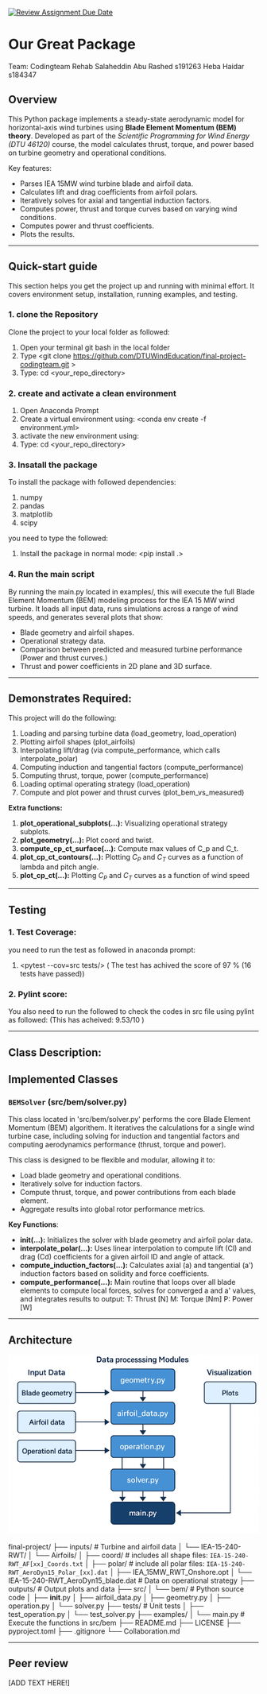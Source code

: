 [![Review Assignment Due Date](https://classroom.github.com/assets/deadline-readme-button-22041afd0340ce965d47ae6ef1cefeee28c7c493a6346c4f15d667ab976d596c.svg)](https://classroom.github.com/a/zjSXGKeR)
# Our Great Package

Team: Codingteam
Rehab Salaheddin Abu Rashed   s191263
Heba Haidar                   s184347

## Overview

This Python package implements a steady-state aerodynamic model for horizontal-axis wind turbines using **Blade Element Momentum (BEM) theory**. Developed as part of the *Scientific Programming for Wind Energy (DTU 46120)* course, the model calculates thrust, torque, and power based on turbine geometry and operational conditions.

Key features:
- Parses IEA 15MW wind turbine blade and airfoil data.
- Calculates lift and drag coefficients from airfoil polars.
- Iteratively solves for axial and tangential induction factors.
- Computes power, thrust and torque curves based on varying wind conditions.
- Computes power and thrust coefficients.
- Plots the results.

-------------------------------------------------------------------------
## Quick-start guide

This section helps you get the project up and running with minimal effort. It covers environment setup, installation, running examples, and testing.

### 1. clone the Repository

Clone the project to your local folder as followed:
1. Open your terminal git bash in the local folder
2. Type <git clone https://github.com/DTUWindEducation/final-project-codingteam.git >
3. Type: cd <your_repo_directory> 
 
### 2. create and activate a clean environment
1. Open Anaconda Prompt
2. Create a virtual environment using:
    <conda env create -f environment.yml>
3. activate the new environment using: <conda activate environment.yml>
4. Type: cd <your_repo_directory> 

### 3. Insatall the package

To install the package with followed dependencies:
1. numpy
2. pandas
3. matplotlib
4. scipy
 
you need to type the followed:
1. Install the package in normal mode:
    <pip install .>

### 4. Run the main script
By running the main.py located in examples/, this will execute the full Blade Element Momentum (BEM) modeling process for the IEA 15 MW wind turbine. It loads all input data, runs simulations across a range of wind speeds, and generates several plots that show:
- Blade geometry and airfoil shapes.
- Operational strategy data.
- Comparison between predicted and measured turbine performance (Power and thrust curves.)
- Thrust and power coefficients in 2D plane and 3D surface.

-------------------------------------------------------------------------
## Demonstrates Required:
This project will do the following:
1. Loading and parsing turbine data (load_geometry, load_operation)
2. Plotting airfoil shapes (plot_airfoils)
3. Interpolating lift/drag (via compute_performance, which calls interpolate_polar)
4. Computing induction and tangential factors (compute_performance)
5. Computing thrust, torque, power (compute_performance)
6. Loading optimal operating strategy (load_operation)
7. Compute and plot power and thrust curves (plot_bem_vs_measured)


**Extra functions:**
1. **plot_operational_subplots(...):** Visualizing operational strategy subplots.
2. **plot_geometry(...):** Plot coord and twist.
3. **compute_cp_ct_surface(...):** Compute max values of C_p and C_t.
4. **plot_cp_ct_contours(...):** Plotting $C_P$ and $C_T$ curves as a function of lambda and pitch angle.
5. **plot_cp_ct(...):** Plotting $C_P$ and $C_T$ curves as a function of wind speed 


-------------------------------------------------------------------------
## Testing 

### 1. Test Coverage:
you need to run the test as followed in anaconda prompt:
1. <pytest --cov=src tests/>
( The test has achived the score of 97 % (16 tests have passed))
### 2. Pylint score:
You also need to run the followed to check the codes in src file using pylint as followed:
<pylint src/>
(This has acheived: 9.53/10  )

-------------------------------------------------------------------------
## Class Description:
## Implemented Classes

### `BEMSolver` (src/bem/solver.py)
This class located in 'src/bem/solver.py' performs the core Blade Element Momentum (BEM) algorithem. It iteratives the calculations for a single wind turbine case, including solving for induction and tangential factors and computing aerodynamics performance (thrust, torque and power). 

This class is designed to be flexible and modular, allowing it to:
- Load blade geometry and operational conditions.
- Iteratively solve for induction factors.
- Compute thrust, torque, and power contributions from each blade element.
- Aggregate results into global rotor performance metrics.


**Key Functions**:
- **__init__(...):** Initializes the solver with blade geometry and airfoil polar data.
- **interpolate_polar(...):** Uses linear interpolation to compute lift (Cl) and drag (Cd) coefficients for a given airfoil ID and angle of attack.
- **compute_induction_factors(...):** Calculates axial (a) and tangential (a') induction factors based on solidity and force coefficients.
- **compute_performance(...):** Main routine that loops over all blade elements to compute local forces, solves for converged a and a' values, and integrates results to output:
T: Thrust [N]
M: Torque [Nm]
P: Power [W]

-------------------------------------------------------------------------

## Architecture

![alt text](diagram.png)


final-project/
├── inputs/                  # Turbine and airfoil data
│   └── IEA-15-240-RWT/
│       └── Airfoils/
│           ├── coord/                                # includes all shape files: `IEA-15-240-RWT_AF[xx]_Coords.txt`
│           ├── polar/                                # include all polar files: `IEA-15-240-RWT_AeroDyn15_Polar_[xx].dat`
│           ├── IEA_15MW_RWT_Onshore.opt
│           └── IEA-15-240-RWT_AeroDyn15_blade.dat    # Data on operational strategy
├── outputs/                                          # Output plots and data
├── src/
│   └── bem/                                          # Python source code
│       ├── __init__.py
│       ├── airfoil_data.py
│       ├── geometry.py
│       ├── operation.py
│       └── solver.py
├── tests/                                            # Unit tests
│   ├── test_operation.py
│   └── test_solver.py
├── examples/
│   └── main.py                                       # Execute the functions in src/bem
├── README.md
├── LICENSE
├── pyproject.toml
├── .gitignore
└── Collaboration.md

-------------------------------------------------------------------------
## Peer review

[ADD TEXT HERE!]

